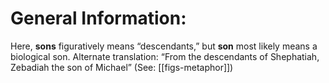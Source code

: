 # General Information:

Here, **sons** figuratively means “descendants,” but **son** most likely means a biological son. Alternate translation: “From the descendants of Shephatiah, Zebadiah the son of Michael” (See: [[figs-metaphor]])